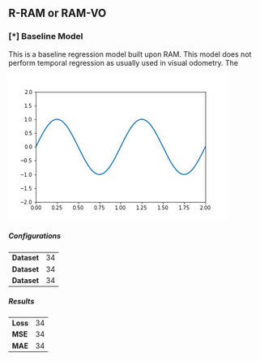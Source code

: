 
## R-RAM or RAM-VO

<h3>[*] Baseline Model</h3>

<p>This is a baseline regression model built upon RAM. This model does not perform temporal regression as usually used in visual odometry. The </p>

<img src="animation.gif" />

<h5>Configurations</h5>
<table>
    <tr>
        <td><strong>Dataset</strong></td>
        <td>34</td>
    </tr>
    <tr>
        <td><strong>Dataset</strong></td>
        <td>34</td>
    </tr>
    <tr>
        <td><strong>Dataset</strong></td>
        <td>34</td>
    </tr>
</table>


<h5>Results</h5>
<table>
    <tr>
        <td><strong>Loss</strong></td>
        <td>34</td>
    </tr>
    <tr>
        <td><strong>MSE</strong></td>
        <td>34</td>
    </tr>
    <tr>
        <td><strong>MAE</strong></td>
        <td>34</td>
    </tr>
</table>
